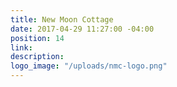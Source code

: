 ```yaml
---
title: New Moon Cottage
date: 2017-04-29 11:27:00 -04:00
position: 14
link: 
description: 
logo_image: "/uploads/nmc-logo.png"
---
```


